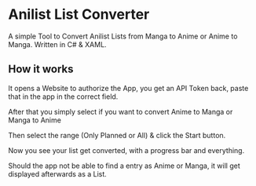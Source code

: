 # Anilist List Converter
A simple Tool to Convert Anilist Lists from Manga to Anime or Anime to Manga. Written in C# & XAML.

## How it works
It opens a Website to authorize the App, you get an API Token back, paste that in the app in the correct field.

After that you simply select if you want to convert Anime to Manga or Manga to Anime

Then select the range (Only Planned or All) & click the Start button.

Now you see your list get converted, with a progress bar and everything.

Should the app not be able to find a entry as Anime or Manga, it will get displayed afterwards as a List.
